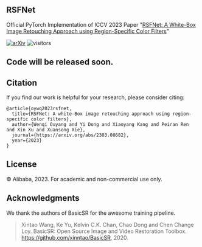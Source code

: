 ## RSFNet

Official PyTorch Implementation of ICCV 2023 Paper "[RSFNet: A White-Box Image Retouching Approach using Region-Specific Color Filters](https://arxiv.org/abs/2303.08682)"

[![arXiv](https://img.shields.io/badge/arXiv-2212.11613-b31b1b.svg)](https://arxiv.org/abs/2303.08682)
![visitors](https://visitor-badge.laobi.icu/badge?page_id=Vicky0522/RSFNet)

## Code will be released soon.

## Citation

If you find our work is helpful for your research, please consider citing:

```
@article{oywq2023rsfnet,
  title={RSFNet: A white-Box image retouching approach using region-specific color filters},
  author={Wenqi Ouyang and Yi Dong and Xiaoyang Kang and Peiran Ren and Xin Xu and Xuansong Xie},
  journal={https://arxiv.org/abs/2303.08682},
  year={2023}
}
```

## License
© Alibaba, 2023. For academic and non-commercial use only.

## Acknowledgments
We thank the authors of BasicSR for the awesome training pipeline.

> Xintao Wang, Ke Yu, Kelvin C.K. Chan, Chao Dong and Chen Change Loy. BasicSR: Open Source Image and Video Restoration Toolbox. https://github.com/xinntao/BasicSR, 2020.
